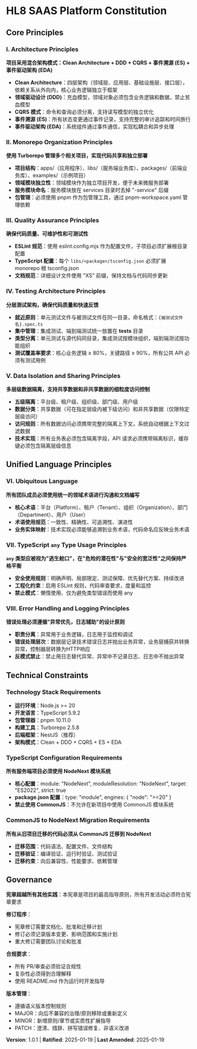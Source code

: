 <!--
Sync Impact Report:
Version change: 1.0.0 → 1.0.1
Modified principles: None (initial creation)
Added sections: Architecture Principles, Monorepo Organization, Quality Assurance, Testing Architecture, Data Isolation, Unified Language, TypeScript any Usage, Error Handling
Removed sections: None (initial creation)
Templates requiring updates:
✅ Updated: .specify/memory/constitution.md
⚠ Pending: .specify/templates/plan-template.md (Constitution Check section needs update)
⚠ Pending: .specify/templates/spec-template.md (may need alignment with data isolation principles)
⚠ Pending: .specify/templates/tasks-template.md (may need updates for testing architecture)
Follow-up TODOs: Update template files to align with new constitution principles
-->

# HL8 SAAS Platform Constitution

## Core Principles

### I. Architecture Principles

**项目采用混合架构模式：Clean Architecture + DDD + CQRS + 事件溯源 (ES) + 事件驱动架构 (EDA)**

- **Clean Architecture**：四层架构（领域层、应用层、基础设施层、接口层），依赖关系从外向内，核心业务逻辑独立于框架
- **领域驱动设计 (DDD)**：充血模型，领域对象必须包含业务逻辑和数据，禁止贫血模型
- **CQRS 模式**：命令和查询必须分离，支持读写模型的独立优化
- **事件溯源 (ES)**：所有状态变更通过事件记录，支持完整的审计追踪和时间旅行
- **事件驱动架构 (EDA)**：系统组件通过事件通信，实现松耦合和异步处理

### II. Monorepo Organization Principles

**使用 Turborepo 管理多个相关项目，实现代码共享和独立部署**

- **项目结构**：apps/（应用程序）、libs/（服务端业务库）、packages/（前端业务库）、examples/（示例项目）
- **领域模块独立性**：领域模块作为独立项目开发，便于未来微服务部署
- **服务模块命名**：服务模块放在 services 目录时去掉 "-service" 后缀
- **包管理**：必须使用 pnpm 作为包管理工具，通过 pnpm-workspace.yaml 管理依赖

### III. Quality Assurance Principles

**确保代码质量、可维护性和可测试性**

- **ESLint 规范**：使用 eslint.config.mjs 作为配置文件，子项目必须扩展根目录配置
- **TypeScript 配置**：每个 `libs/<package>/tsconfig.json` 必须扩展 monorepo 根 tsconfig.json
- **文档规范**：详细设计文件使用 "XS" 前缀，保持文档与代码同步更新

### IV. Testing Architecture Principles

**分层测试架构，确保代码质量和快速反馈**

- **就近原则**：单元测试文件与被测试文件在同一目录，命名格式：`{被测试文件名}.spec.ts`
- **集中管理**：集成测试、端到端测试统一放置在 **tests** 目录
- **类型分离**：单元测试与源代码同目录，集成测试按模块组织，端到端测试按功能组织
- **测试覆盖率要求**：核心业务逻辑 ≥ 80%，关键路径 ≥ 90%，所有公共 API 必须有测试用例

### V. Data Isolation and Sharing Principles

**多层级数据隔离，支持共享数据和非共享数据的细粒度访问控制**

- **五级隔离**：平台级、租户级、组织级、部门级、用户级
- **数据分类**：共享数据（可在指定层级内被下级访问）和非共享数据（仅限特定层级访问）
- **访问规则**：所有数据访问必须携带完整的隔离上下文，系统自动根据上下文过滤数据
- **技术实现**：所有业务表必须包含隔离字段，API 请求必须携带隔离标识，缓存键必须包含隔离层级信息

## Unified Language Principles

### VI. Ubiquitous Language

**所有团队成员必须使用统一的领域术语进行沟通和文档编写**

- **核心术语**：平台（Platform）、租户（Tenant）、组织（Organization）、部门（Department）、用户（User）
- **术语使用规范**：一致性、精确性、可追溯性、演进性
- **业务实体映射**：技术实现必须能够追溯到业务术语，代码命名应反映业务术语

### VII. TypeScript `any` Type Usage Principles

**`any` 类型应被视为"逃生舱口"，在"危险的潜在性"与"安全的宽泛性"之间保持严格平衡**

- **安全使用规则**：明确声明、局部限定、测试保障、优先替代方案、持续改进
- **工程化约束**：启用 ESLint 规则，代码审查要求，度量和监控
- **禁止模式**：懒惰使用、仅为避免类型错误而使用 any

### VIII. Error Handling and Logging Principles

**错误处理必须遵循"异常优先，日志辅助"的设计原则**

- **职责分离**：异常用于业务逻辑，日志用于监控和调试
- **错误处理层次**：数据层记录技术错误日志并抛出业务异常，业务层捕获并转换异常，控制器层转换为HTTP响应
- **反模式禁止**：禁止用日志替代异常、异常中不记录日志、日志中不抛出异常

## Technical Constraints

### Technology Stack Requirements

- **运行环境**：Node.js >= 20
- **开发语言**：TypeScript 5.9.2
- **包管理器**：pnpm 10.11.0
- **构建工具**：Turborepo 2.5.8
- **后端框架**：NestJS（推荐）
- **架构模式**：Clean + DDD + CQRS + ES + EDA

### TypeScript Configuration Requirements

**所有服务端项目必须使用 NodeNext 模块系统**

- **核心配置**：module: "NodeNext", moduleResolution: "NodeNext", target: "ES2022", strict: true
- **package.json 配置**：type: "module", engines: { "node": ">=20" }
- **禁止使用 CommonJS**：不允许在新项目中使用 CommonJS 模块系统

### CommonJS to NodeNext Migration Requirements

**所有从旧项目迁移的代码必须从 CommonJS 迁移到 NodeNext**

- **迁移范围**：代码语法、配置文件、文件结构
- **迁移验证**：编译验证、运行时验证、测试验证
- **迁移约束**：向后兼容性、性能要求、依赖管理

## Governance

**宪章超越所有其他实践**：本宪章是项目的最高指导原则，所有开发活动必须符合宪章要求

**修订程序**：

- 宪章修订需要文档化、批准和迁移计划
- 修订必须记录版本变更、影响范围和实施计划
- 重大修订需要团队讨论和批准

**合规要求**：

- 所有 PR/审查必须验证合规性
- 复杂性必须得到合理解释
- 使用 README.md 作为运行时开发指导

**版本管理**：

- 遵循语义版本控制规则
- MAJOR：向后不兼容的治理/原则移除或重新定义
- MINOR：新增原则/章节或实质性扩展指导
- PATCH：澄清、措辞、拼写错误修复、非语义改进

**Version**: 1.0.1 | **Ratified**: 2025-01-19 | **Last Amended**: 2025-01-19
